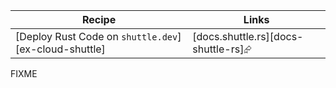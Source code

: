 | Recipe | Links |
|--------|--------|
| [Deploy Rust Code on `shuttle.dev`][ex-cloud-shuttle] | [docs.shuttle.rs][docs-shuttle-rs]⮳ |

<div class="hidden">
FIXME
</div>
